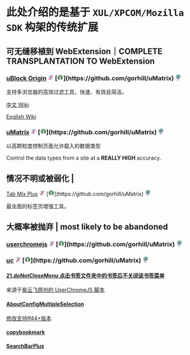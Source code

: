 # 此处介绍的是基于 `XUL/XPCOM/Mozilla SDK` 构架的传统扩展

## 可无缝移植到 WebExtension｜COMPLETE TRANSPLANTATION TO WebExtension

### [uBlock Origin](https://addons.mozilla.org/firefox/addon/ublock-origin/) ![](/assets/noncommercial.png) [![](/assets/open-source-icon.png "GPL 3.0@GitHub: https://github.com/gorhill/uMatrix")](https://github.com/gorhill/uMatrix) ![](/assets/earth-globe.png)

支持多浏览器的高效过滤工具，快速、有效且简洁。

[中文 Wiki](https://github.com/fang5566/uBlock/wiki)

[English Wiki](https://github.com/gorhill/uBlock/wiki)

### [uMatrix](https://addons.mozilla.org/firefox/addon/umatrix/) ![](/assets/noncommercial.png) [![](/assets/open-source-icon.png "GPL 3.0@GitHub: https://github.com/gorhill/uMatrix")](https://github.com/gorhill/uMatrix) ![](/assets/earth-globe.png)

以高颗粒度控制页面允许载入的数据类型

Control the data types from a site at a **REALLY HIGH** accuracy.

## 情况不明或被弱化 |

[Tab Mix Plus](https://addons.mozilla.org/firefox/addon/tab-mix-plus/) ![](/assets/noncommercial.png) [![](/assets/open-source-icon.png "GPL 3.0@GitHub: https://github.com/gorhill/uMatrix")](https://github.com/gorhill/uMatrix) ![](/assets/earth-globe.png)

最全面的标签页增强工具。

## 大概率被抛弃 | most likely to be abandoned

### [userchromejs](http://userchromejs.mozdev.org/) ![](/assets/noncommercial.png) [![](/assets/open-source-icon.png "GPL 3.0@GitHub: https://github.com/gorhill/uMatrix")](https://github.com/gorhill/uMatrix) ![](/assets/earth-globe.png)

### [uc](https://addons.mozilla.org/firefox/addon/uc/) ![](/assets/noncommercial.png) [![](/assets/open-source-icon.png "GPL 3.0@GitHub: https://github.com/gorhill/uMatrix")](https://github.com/gorhill/uMatrix) ![](/assets/earth-globe.png)

#### [21.doNotCloseMenu 点击书签文件夹中的书签后不关闭该书签菜单](https://files.cnblogs.com/ziyunfei/doNotCloseMenu.uc.js)

来源于[紫云飞原创的 UserChromeJS 脚本](https://www.cnblogs.com/ziyunfei/archive/2011/11/25/2263756.html)

#### [AboutConfigMultipleSelection](https://github.com/ardiman/userChrome.js/blob/master/aboutconfigmultipleselection/AboutConfigMultipleSelection.uc.js)

[修改支持ff44+版本](https://www.firefox.net.cn/read-53212)

#### [copybookmark](https://gist.githubusercontent.com/CnSimonChan/5479022/raw/c285570312666496634223cc7febcc706ab9465e/copybookmark.uc.js)

#### [SearchBarPlus](https://www.firefox.net.cn/read-51186)
